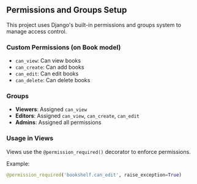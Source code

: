 ## Permissions and Groups Setup

This project uses Django's built-in permissions and groups system to manage access control.

### Custom Permissions (on Book model)
- `can_view`: Can view books
- `can_create`: Can add books
- `can_edit`: Can edit books
- `can_delete`: Can delete books

### Groups
- **Viewers**: Assigned `can_view`
- **Editors**: Assigned `can_view`, `can_create`, `can_edit`
- **Admins**: Assigned all permissions

### Usage in Views
Views use the `@permission_required()` decorator to enforce permissions.

Example:
```python
@permission_required('bookshelf.can_edit', raise_exception=True)
